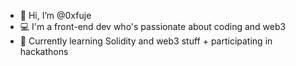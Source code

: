 - 👋 Hi, I’m @0xfuje
- 💻 I'm a front-end dev who's passionate about coding and web3
- 📖 Currently learning Solidity and web3 stuff + participating in hackathons
<!---
web3wolf/web3wolf is a ✨ special ✨ repository because its `README.md` (this file) appears on your GitHub profile.
You can click the Preview link to take a look at your changes.
--->
